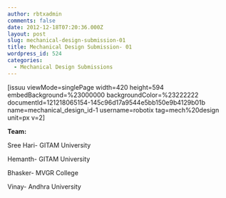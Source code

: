 ```yaml
---
author: rbtxadmin
comments: false
date: 2012-12-18T07:20:36.000Z
layout: post
slug: mechanical-design-submission-01
title: Mechanical Design Submission- 01
wordpress_id: 524
categories:
  - Mechanical Design Submissions
---
```


[issuu viewMode=singlePage width=420 height=594 embedBackground=%23000000 backgroundColor=%23222222 documentId=121218065154-145c96d17a9544e5bb150e9b4129b01b name=mechanical_design_id-1 username=robotix tag=mech%20design unit=px v=2]

**Team:**

Sree Hari- GITAM University

Hemanth- GITAM University

Bhasker- MVGR College

Vinay- Andhra University
